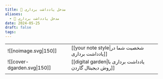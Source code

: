 ```yaml
---
title: 📝 مدخل یادداشت برداری
aliases:
  - 📝 مدخل یادداشت برداری
date: 2024-05-25
draft: false
tags:
---
```


|                             |                                                         |
| --------------------------- | ------------------------------------------------------- |
| ![[noimage.svg\|150]]       | [[your note style\|شخصیت شما در یادداشت برداری]]        |
| ![[cover-dgarden.svg\|150]] | [[digital garden\|یادداشت برداری با روش دیجیتال گاردن]] |
|                             |                                                         |
